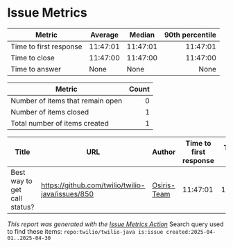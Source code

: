 # Issue Metrics

| Metric | Average | Median | 90th percentile |
| --- | --- | --- | ---: |
| Time to first response | 11:47:01 | 11:47:01 | 11:47:01 |
| Time to close | 11:47:00 | 11:47:00 | 11:47:00 |
| Time to answer | None | None | None |

| Metric | Count |
| --- | ---: |
| Number of items that remain open | 0 |
| Number of items closed | 1 |
| Total number of items created | 1 |

| Title | URL | Author | Time to first response | Time to close | Time to answer |
| --- | --- | --- | --- | --- | --- |
| Best way to get call status? | https://github.com/twilio/twilio-java/issues/850 | [Osiris-Team](https://github.com/Osiris-Team) | 11:47:01 | 11:47:00 | None |

_This report was generated with the [Issue Metrics Action](https://github.com/github/issue-metrics)_
Search query used to find these items: `repo:twilio/twilio-java is:issue created:2025-04-01..2025-04-30`
